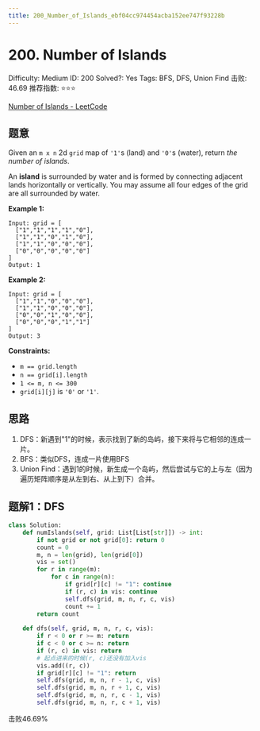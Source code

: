 ```yaml
---
title: 200_Number_of_Islands_ebf04cc974454acba152ee747f93228b
---
```


# 200. Number of Islands

Difficulty: Medium
ID: 200
Solved?: Yes
Tags: BFS, DFS, Union Find
击败: 46.69
推荐指数: ⭐⭐⭐

[Number of Islands - LeetCode](https://leetcode.com/problems/number-of-islands/)

## 题意

Given an `m x n` 2d `grid` map of `'1'`s (land) and `'0'`s (water), return *the number of islands*.

An **island** is surrounded by water and is formed by connecting adjacent lands horizontally or vertically. You may assume all four edges of the grid are all surrounded by water.

**Example 1:**

```
Input: grid = [
  ["1","1","1","1","0"],
  ["1","1","0","1","0"],
  ["1","1","0","0","0"],
  ["0","0","0","0","0"]
]
Output: 1

```

**Example 2:**

```
Input: grid = [
  ["1","1","0","0","0"],
  ["1","1","0","0","0"],
  ["0","0","1","0","0"],
  ["0","0","0","1","1"]
]
Output: 3

```

**Constraints:**

- `m == grid.length`
- `n == grid[i].length`
- `1 <= m, n <= 300`
- `grid[i][j]` is `'0'` or `'1'`.

## 思路

1. DFS：新遇到"1"的时候，表示找到了新的岛屿，接下来将与它相邻的连成一片。
2. BFS：类似DFS，连成一片使用BFS
3. Union Find：遇到1的时候，新生成一个岛屿，然后尝试与它的上与左（因为遍历矩阵顺序是从左到右、从上到下）合并。

## 题解1：DFS

```python
class Solution:
    def numIslands(self, grid: List[List[str]]) -> int:
        if not grid or not grid[0]: return 0
        count = 0
        m, n = len(grid), len(grid[0])
        vis = set()
        for r in range(m):
            for c in range(n):
                if grid[r][c] != "1": continue
                if (r, c) in vis: continue
                self.dfs(grid, m, n, r, c, vis)
                count += 1
        return count
    
    def dfs(self, grid, m, n, r, c, vis):
        if r < 0 or r >= m: return
        if c < 0 or c >= n: return
        if (r, c) in vis: return
        # 起点进来的时候(r, c)还没有加入vis
        vis.add((r, c))
        if grid[r][c] != "1": return
        self.dfs(grid, m, n, r - 1, c, vis)
        self.dfs(grid, m, n, r + 1, c, vis)
        self.dfs(grid, m, n, r, c - 1, vis)
        self.dfs(grid, m, n, r, c + 1, vis)
```

击败46.69%
